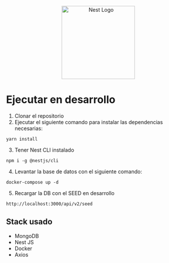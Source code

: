 <p align="center">
  <a href="http://nestjs.com/" target="blank"><img src="https://nestjs.com/img/logo-small.svg" width="200" alt="Nest Logo" /></a>
</p>

# Ejecutar en desarrollo

1. Clonar el repositorio
2. Ejecutar el siguiente comando para instalar las dependencias necesarias:

```
yarn install
```

3. Tener Nest CLI instalado

```
npm i -g @nestjs/cli
```

4.  Levantar la base de datos con el siguiente comando:

```
docker-compose up -d
```

5. Recargar la DB con el SEED en desarrollo

```
http://localhost:3000/api/v2/seed
```

## Stack usado

- MongoDB
- Nest JS
- Docker
- Axios